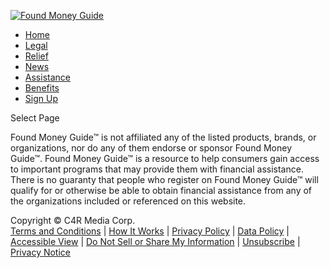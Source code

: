 [![Found Money Guide](https://foundmoneyguide.com/wp-content/uploads/2020/06/FMGsmall-landscape.png)](https://foundmoneyguide.com/)

* [Home](https://foundmoneyguide.com/)
* [Legal](https://foundmoneyguide.com/legal/)
* [Relief](https://foundmoneyguide.com/relief/)
* [News](https://foundmoneyguide.com/news/)
* [Assistance](https://foundmoneyguide.com/assistance/)
* [Benefits](https://foundmoneyguide.com/benefits/)
* [Sign Up](https://foundmoneyguide.com/sign-up/)

Select Page

Found Money Guide™ is not affiliated any of the listed products, brands, or organizations, nor do any of them endorse or sponsor Found Money Guide™. Found Money Guide™ is a resource to help consumers gain access to important programs that may provide them with financial assistance. There is no guaranty that people who register on Found Money Guide™ will qualify for or otherwise be able to obtain financial assistance from any of the organizations included or referenced on this website.

  
Copyright © C4R Media Corp.  
[Terms and Conditions](https://foundmoneyguide.com/terms-conditions/) | [How It Works](https://foundmoneyguide.com/how-it-works) | [Privacy Policy](https://foundmoneyguide.com/privacy-policy/) | [Data Policy](https://foundmoneyguide.com/data-policy/) | [Accessible View](https://foundmoneyguide.com/accessible-view) | [Do Not Sell or Share My Information](https://foundmoneyguide.com/do-not-sell-my-information/) | [Unsubscribe](http://reg.foundmoneyguide.com/unsub.aspx) | [Privacy Notice](https://foundmoneyguide.com/privacy-notice/)